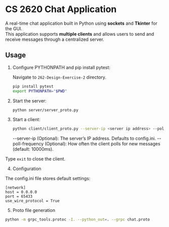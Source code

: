 # CS 2620 Chat Application

A real-time chat application built in Python using **sockets** and **Tkinter** for the GUI.  
This application supports **multiple clients** and allows users to send and receive messages through a centralized server.

## Usage

1. Configure PYTHONPATH and pip install pytest:

    Navigate to `262-Design-Exercise-2` directory.

    ```bash
    pip install pytest
    export PYTHONPATH="$PWD"
    ```

2. Start the server:

    ```bash
    python server/server_proto.py
    ```

3. Start a client:

    ```bash
    python client/client_proto.py --server-ip <server ip address> --poll-frequency <frequency to poll the server for messages>
    ```

    --server-ip (Optional): The server’s IP address. Defaults to config.ini.
    --poll-frequency (Optional): How often the client polls for new messages (default: 10000ms).

Type `exit` to close the client.

4. Configuration

The config.ini file stores default settings:

```
[network]
host = 0.0.0.0
port = 65433
use_wire_protocol = True
```

5. Proto file generation

```bash
python -m grpc_tools.protoc -I. --python_out=. --grpc chat.proto